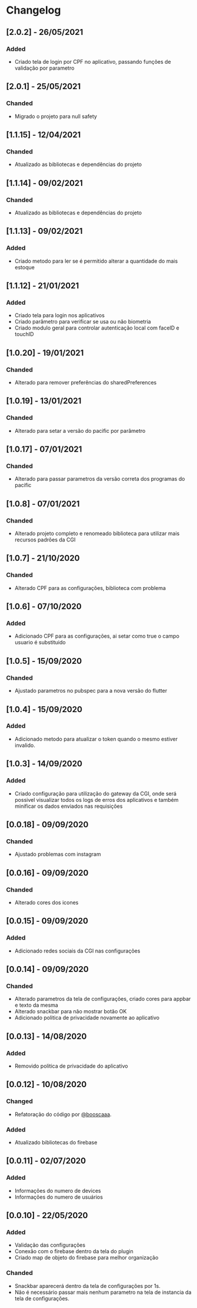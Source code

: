 # Changelog


## [2.0.2] - 26/05/2021

### Added

- Criado tela de login por CPF no aplicativo, passando funções de validação por parametro

## [2.0.1] - 25/05/2021

### Chanded

- Migrado o projeto para null safety

## [1.1.15] - 12/04/2021

### Chanded

- Atualizado as bibliotecas e dependências do projeto


## [1.1.14] - 09/02/2021

### Chanded

- Atualizado as bibliotecas e dependências do projeto

## [1.1.13] - 09/02/2021

### Added

- Criado metodo para ler se é permitido alterar a quantidade do mais estoque

## [1.1.12] - 21/01/2021

### Added

- Criado tela para login nos aplicativos
- Criado parâmetro para verificar se usa ou não biometria
- Criado modulo geral para controlar autenticação local com faceID e touchID

## [1.0.20] - 19/01/2021

### Chanded

- Alterado para remover preferências do sharedPreferences

## [1.0.19] - 13/01/2021

### Chanded

- Alterado para setar a versão do pacific por parâmetro

## [1.0.17] - 07/01/2021

### Chanded

- Alterado para passar parametros da versão correta dos programas do pacific

## [1.0.8] - 07/01/2021

### Chanded

- Alterado projeto completo e renomeado biblioteca para utilizar mais recursos padrões da CGI

## [1.0.7] - 21/10/2020

### Chanded

- Alterado CPF para as configurações, biblioteca com problema

## [1.0.6] - 07/10/2020

### Added

- Adicionado CPF para as configurações, ai setar como true o campo usuario é substituido

## [1.0.5] - 15/09/2020

### Chanded

- Ajustado parametros no pubspec para a nova versão do flutter

## [1.0.4] - 15/09/2020

### Added

- Adicionado metodo para atualizar o token quando o mesmo estiver invalido.

## [1.0.3] - 14/09/2020

### Added

- Criado configuração para utilização do gateway da CGI, onde será possivel visualizar todos os logs de erros dos aplicativos e também minificar os dados enviados nas requisições

## [0.0.18] - 09/09/2020

### Chanded

- Ajustado problemas com instagram

## [0.0.16] - 09/09/2020

### Chanded

- Alterado cores dos icones

## [0.0.15] - 09/09/2020

### Added

- Adicionado redes sociais da CGI nas configurações

## [0.0.14] - 09/09/2020

### Chanded

- Alterado parametros da tela de configurações, criado cores para appbar e texto da mesma
- Alterado snackbar para não mostrar botão OK
- Adicionado politica de privacidade novamente ao aplicativo

## [0.0.13] - 14/08/2020

### Added

- Removido politica de privacidade do aplicativo

## [0.0.12] - 10/08/2020

### Changed

- Refatoração do código por [@booscaaa](https://github.com/booscaaa).

### Added

- Atualizado bibliotecas do firebase

## [0.0.11] - 02/07/2020

### Added

- Informações do numero de devices
- Informações do numero de usuários

## [0.0.10] - 22/05/2020

### Added

- Validação das configurações
- Conexão com o firebase dentro da tela do plugin
- Criado map de objeto do firebase para melhor organização

### Chanded

- Snackbar aparecerá dentro da tela de configurações por 1s.
- Não é necessário passar mais nenhum parametro na tela de instancia da tela de configurações.
